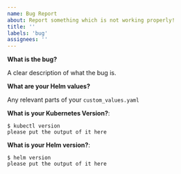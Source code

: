 ```yaml
---
name: Bug Report
about: Report something which is not working properly!
title: ''
labels: 'bug'
assignees: ''
---
```


<!-- ⚠️ BEFORE you submit an issue, please check if a similar issue already exists -->


**What is the bug?**

A clear description of what the bug is.


**What are your Helm values?**

Any relevant parts of your `custom_values.yaml`


**What is your Kubernetes Version?**:

```console
$ kubectl version
please put the output of it here
```


**What is your Helm version?**:

```console
$ helm version
please put the output of it here
```
